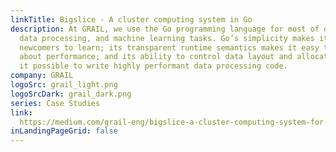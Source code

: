 ```yaml
---
linkTitle: Bigslice - A cluster computing system in Go
description: At GRAIL, we use the Go programming language for most of our bioinformatics,
  data processing, and machine learning tasks. Go’s simplicity makes it easy for
  newcomers to learn; its transparent runtime semantics makes it easy to reason
  about performance; and its ability to control data layout and allocation makes
  it possible to write highly performant data processing code.
company: GRAIL
logoSrc: grail_light.png
logoSrcDark: grail_dark.png
series: Case Studies
link:
  https://medium.com/grail-eng/bigslice-a-cluster-computing-system-for-go-7e03acd2419b
inLandingPageGrid: false
---
```

